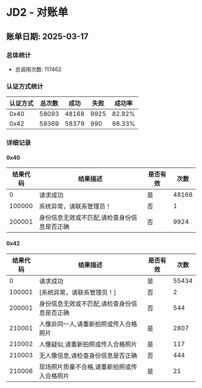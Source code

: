 # JD2 - 对账单

## 账单日期: 2025-03-17

### 总体统计

- 总调用次数: 117462

### 认证方式统计

| 认证方式 | 总次数 | 成功 | 失败 | 成功率 |
|---------|--------|------|------|--------|
| 0x40 | 58093 | 48168 | 9925 | 82.92% |
| 0x42 | 59369 | 58379 | 990 | 98.33% |

### 详细记录


#### 0x40

| 结果代码 | 结果描述 | 是否有效 | 次数 |
|----------|----------|----------|------|
| 0 | 请求成功 | 是 | 48168 |
| 100000 | 系统异常，请联系管理员！ | 否 | 1 |
| 200001 | 身份信息无效或不匹配,请检查身份信息是否正确 | 否 | 9924 |

#### 0x42

| 结果代码 | 结果描述 | 是否有效 | 次数 |
|----------|----------|----------|------|
| 0 | 请求成功 | 是 | 55434 |
| 100001 | [系统异常，请联系管理员！] | 否 | 2 |
| 200001 | 身份信息无效或不匹配,请检查身份信息是否正确 | 否 | 544 |
| 210001 | 人像非同一人,请重新拍照或传入合格照片 | 是 | 2807 |
| 210002 | 人像疑似,请重新拍照或传入合格照片 | 是 | 117 |
| 210003 | 无人像信息,请检查身份信息是否正确 | 否 | 444 |
| 210006 | 现场照片质量不合格,请重新拍照或传入合格照片 | 是 | 21 |
